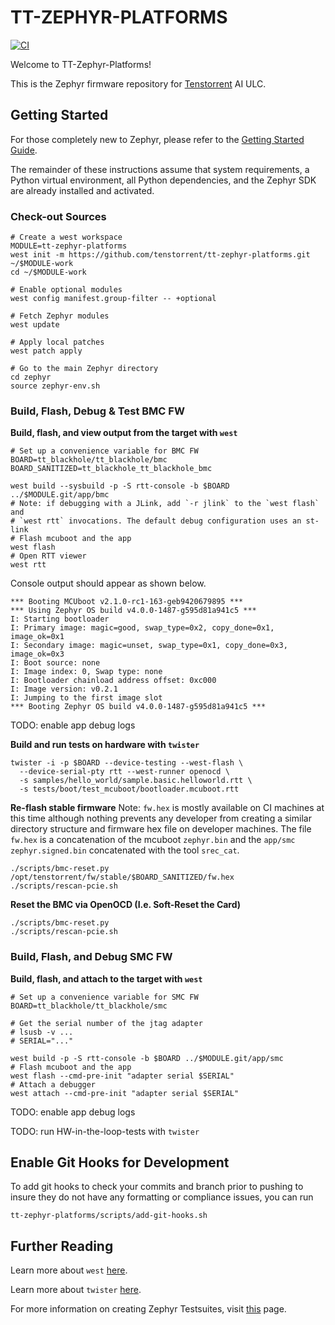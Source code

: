 # TT-ZEPHYR-PLATFORMS

[![CI](https://github.com/tenstorrent/tt-zephyr-platforms/actions/workflows/build.yml/badge.svg)](https://github.com/tenstorrent/tt-zephyr-platforms/actions/workflows/build.yml)

Welcome to TT-Zephyr-Platforms!

This is the Zephyr firmware repository for [Tenstorrent](https://tenstorrent.com) AI ULC.

## Getting Started

For those completely new to Zephyr, please refer to the
[Getting Started Guide](https://docs.zephyrproject.org/latest/develop/getting_started/index.html).

The remainder of these instructions assume that system requirements, a Python virtual environment,
all Python dependencies, and the Zephyr SDK are already installed and activated.

### Check-out Sources

```shell
# Create a west workspace
MODULE=tt-zephyr-platforms
west init -m https://github.com/tenstorrent/tt-zephyr-platforms.git ~/$MODULE-work
cd ~/$MODULE-work

# Enable optional modules
west config manifest.group-filter -- +optional

# Fetch Zephyr modules
west update

# Apply local patches
west patch apply

# Go to the main Zephyr directory
cd zephyr
source zephyr-env.sh
```

### Build, Flash, Debug & Test BMC FW

**Build, flash, and view output from the target with `west`**
```shell
# Set up a convenience variable for BMC FW
BOARD=tt_blackhole/tt_blackhole/bmc
BOARD_SANITIZED=tt_blackhole_tt_blackhole_bmc

west build --sysbuild -p -S rtt-console -b $BOARD ../$MODULE.git/app/bmc
# Note: if debugging with a JLink, add `-r jlink` to the `west flash` and
# `west rtt` invocations. The default debug configuration uses an st-link
# Flash mcuboot and the app
west flash
# Open RTT viewer
west rtt
```

Console output should appear as shown below.
```shell
*** Booting MCUboot v2.1.0-rc1-163-geb9420679895 ***
*** Using Zephyr OS build v4.0.0-1487-g595d81a941c5 ***
I: Starting bootloader
I: Primary image: magic=good, swap_type=0x2, copy_done=0x1, image_ok=0x1
I: Secondary image: magic=unset, swap_type=0x1, copy_done=0x3, image_ok=0x3
I: Boot source: none
I: Image index: 0, Swap type: none
I: Bootloader chainload address offset: 0xc000
I: Image version: v0.2.1
I: Jumping to the first image slot
*** Booting Zephyr OS build v4.0.0-1487-g595d81a941c5 ***
```

TODO: enable app debug logs

**Build and run tests on hardware with `twister`**
```shell
twister -i -p $BOARD --device-testing --west-flash \
  --device-serial-pty rtt --west-runner openocd \
  -s samples/hello_world/sample.basic.helloworld.rtt \
  -s tests/boot/test_mcuboot/bootloader.mcuboot.rtt
```

**Re-flash stable firmware**
Note: `fw.hex` is mostly available on CI machines at this time although nothing prevents any
developer from creating a similar directory structure and firmware hex file on developer machines.
The file `fw.hex` is a concatenation of the mcuboot `zephyr.bin` and the `app/smc`
`zephyr.signed.bin` concatenated with the tool `srec_cat`.

```shell
./scripts/bmc-reset.py /opt/tenstorrent/fw/stable/$BOARD_SANITIZED/fw.hex
./scripts/rescan-pcie.sh
```

**Reset the BMC via OpenOCD (I.e. Soft-Reset the Card)**
```shell
./scripts/bmc-reset.py
./scripts/rescan-pcie.sh
```

### Build, Flash, and Debug SMC FW

**Build, flash, and attach to the target with `west`**
```shell
# Set up a convenience variable for SMC FW
BOARD=tt_blackhole/tt_blackhole/smc

# Get the serial number of the jtag adapter
# lsusb -v ...
# SERIAL="..."

west build -p -S rtt-console -b $BOARD ../$MODULE.git/app/smc
# Flash mcuboot and the app
west flash --cmd-pre-init "adapter serial $SERIAL"
# Attach a debugger
west attach --cmd-pre-init "adapter serial $SERIAL"
```

TODO: enable app debug logs

TODO: run HW-in-the-loop-tests with `twister`

## Enable Git Hooks for Development

To add git hooks to check your commits and branch prior to pushing to insure
they do not have any formatting or compliance issues, you can run
```shell
tt-zephyr-platforms/scripts/add-git-hooks.sh
```

## Further Reading

Learn more about `west`
[here](https://docs.zephyrproject.org/latest/develop/west/index.html).

Learn more about `twister`
[here](https://docs.zephyrproject.org/latest/develop/test/twister.html).

For more information on creating Zephyr Testsuites, visit
[this](https://docs.zephyrproject.org/latest/develop/test/ztest.html) page.
